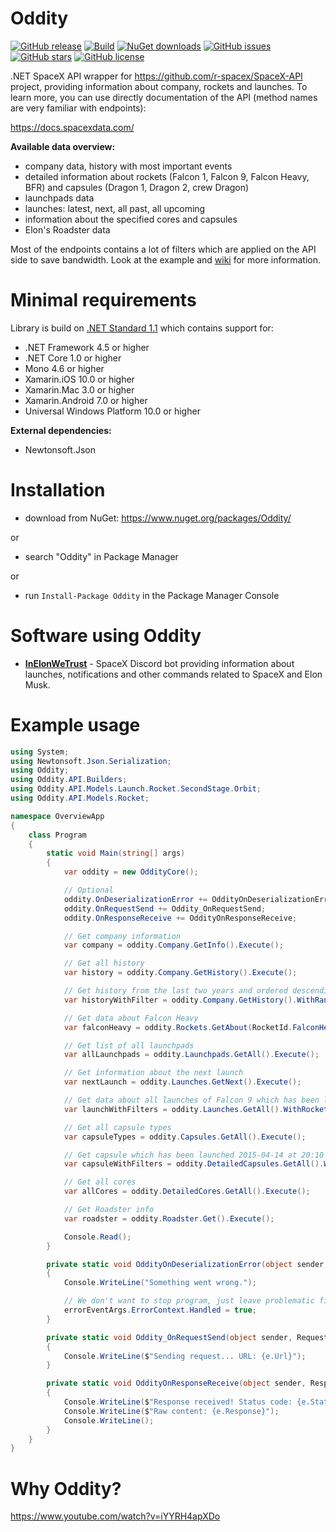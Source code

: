 # Oddity
[![GitHub release](https://img.shields.io/github/release/Tearth/Oddity.svg)](https://github.com/Tearth/Oddity/releases)
[![Build](https://api.travis-ci.org/Tearth/Oddity.svg?branch=master)](https://travis-ci.org/Tearth/Oddity)
[![NuGet downloads](https://img.shields.io/nuget/dt/Oddity.svg)](https://www.nuget.org/packages/Oddity/)
[![GitHub issues](https://img.shields.io/github/issues/Tearth/Oddity.svg)](https://github.com/Tearth/Oddity/issues)
[![GitHub stars](https://img.shields.io/github/stars/Tearth/Oddity.svg)](https://github.com/Tearth/Oddity/stargazers)
[![GitHub license](https://img.shields.io/github/license/Tearth/Oddity.svg)](https://github.com/Tearth/Oddity/blob/master/LICENSE)

.NET SpaceX API wrapper for https://github.com/r-spacex/SpaceX-API project, providing information about company, rockets and launches. To learn more, you can use directly documentation of the API (method names are very familiar with endpoints):

https://docs.spacexdata.com/

**Available data overview:**
 * company data, history with most important events
 * detailed information about rockets (Falcon 1, Falcon 9, Falcon Heavy, BFR) and capsules (Dragon 1, Dragon 2, crew Dragon)
 * launchpads data
 * launches: latest, next, all past, all upcoming
 * information about the specified cores and capsules
 * Elon's Roadster data 

Most of the endpoints contains a lot of filters which are applied on the API side to save bandwidth. Look at the example and [wiki](https://github.com/Tearth/Oddity/wiki) for more information.

# Minimal requirements
Library is build on [.NET Standard 1.1](https://docs.microsoft.com/en-us/dotnet/standard/net-standard) which contains support for:
 * .NET Framework 4.5 or higher
 * .NET Core 1.0 or higher
 * Mono 4.6 or higher
 * Xamarin.iOS 10.0 or higher
 * Xamarin.Mac 3.0 or higher
 * Xamarin.Android 7.0 or higher
 * Universal Windows Platform 10.0 or higher
 
**External dependencies:**
 * Newtonsoft.Json

# Installation
 * download from NuGet: https://www.nuget.org/packages/Oddity/

or

 * search "Oddity" in Package Manager

or

 * run `Install-Package Oddity` in the Package Manager Console

# Software using Oddity
 - [**InElonWeTrust**](https://github.com/Tearth/InElonWeTrust) - SpaceX Discord bot providing information about launches, notifications and other commands related to SpaceX and Elon Musk.

# Example usage
```csharp
using System;
using Newtonsoft.Json.Serialization;
using Oddity;
using Oddity.API.Builders;
using Oddity.API.Models.Launch.Rocket.SecondStage.Orbit;
using Oddity.API.Models.Rocket;

namespace OverviewApp
{
    class Program
    {
        static void Main(string[] args)
        {
            var oddity = new OddityCore();

            // Optional
            oddity.OnDeserializationError += OddityOnDeserializationError;
            oddity.OnRequestSend += Oddity_OnRequestSend;
            oddity.OnResponseReceive += OddityOnResponseReceive;

            // Get company information
            var company = oddity.Company.GetInfo().Execute();

            // Get all history
            var history = oddity.Company.GetHistory().Execute();

            // Get history from the last two years and ordered descending
            var historyWithFilter = oddity.Company.GetHistory().WithRange(DateTime.Now.AddYears(-2), DateTime.Now).Descending().Execute();

            // Get data about Falcon Heavy
            var falconHeavy = oddity.Rockets.GetAbout(RocketId.FalconHeavy).Execute();

            // Get list of all launchpads
            var allLaunchpads = oddity.Launchpads.GetAll().Execute();

            // Get information about the next launch
            var nextLaunch = oddity.Launches.GetNext().Execute();

            // Get data about all launches of Falcon 9 which has been launched to ISS and landed with success. Next, sort it ascending
            var launchWithFilters = oddity.Launches.GetAll().WithRocketName("Falcon 9").WithOrbit(OrbitType.ISS).WithLandSuccess(true).Ascending().Execute();

            // Get all capsule types
            var capsuleTypes = oddity.Capsules.GetAll().Execute();

            // Get capsule which has been launched 2015-04-14 at 20:10
            var capsuleWithFilters = oddity.DetailedCapsules.GetAll().WithOriginalLaunch(new DateTime(2015, 4, 14, 20, 10, 0)).Execute();

            // Get all cores
            var allCores = oddity.DetailedCores.GetAll().Execute();

            // Get Roadster info
            var roadster = oddity.Roadster.Get().Execute();

            Console.Read();
        }

        private static void OddityOnDeserializationError(object sender, ErrorEventArgs errorEventArgs)
        {
            Console.WriteLine("Something went wrong.");

            // We don't want to stop program, just leave problematic field as null
            errorEventArgs.ErrorContext.Handled = true;
        }

        private static void Oddity_OnRequestSend(object sender, RequestSendEventArgs e)
        {
            Console.WriteLine($"Sending request... URL: {e.Url}");
        }

        private static void OddityOnResponseReceive(object sender, ResponseReceiveEventArgs e)
        {
            Console.WriteLine($"Response received! Status code: {e.StatusCode}");
            Console.WriteLine($"Raw content: {e.Response}");
            Console.WriteLine();
        }
    }
}
```

# Why Oddity?
https://www.youtube.com/watch?v=iYYRH4apXDo